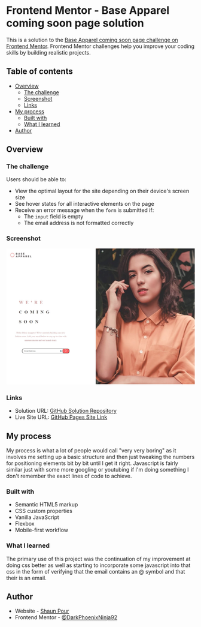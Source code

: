 # Frontend Mentor - Base Apparel coming soon page solution

This is a solution to the [Base Apparel coming soon page challenge on Frontend Mentor](https://www.frontendmentor.io/challenges/base-apparel-coming-soon-page-5d46b47f8db8a7063f9331a0). Frontend Mentor challenges help you improve your coding skills by building realistic projects. 

## Table of contents

- [Overview](#overview)
  - [The challenge](#the-challenge)
  - [Screenshot](#screenshot)
  - [Links](#links)
- [My process](#my-process)
  - [Built with](#built-with)
  - [What I learned](#what-i-learned)
- [Author](#author)

## Overview

### The challenge

Users should be able to:

- View the optimal layout for the site depending on their device's screen size
- See hover states for all interactive elements on the page
- Receive an error message when the `form` is submitted if:
  - The `input` field is empty
  - The email address is not formatted correctly

### Screenshot

![](./screenshot.jpg)

### Links

- Solution URL: [GitHub Solution Repository](https://github.com/DarkPhoenixNinja92/base-apparel-coming-soon)
- Live Site URL: [GitHub Pages Site Link](https://darkphoenixninja92.github.io/base-apparel-coming-soon)

## My process

My process is what a lot of people would call "very very boring" as it involves me setting up a basic structure and then just tweaking the numbers for positioning elements bit by bit until I get it right. Javascript is fairly similar just with some more googling or youtubing if I'm doing something I don't remember the exact lines of code to achieve.

### Built with

- Semantic HTML5 markup
- CSS custom properties
- Vanilla JavaScript 
- Flexbox
- Mobile-first workflow

### What I learned

The primary use of this project was the continuation of my improvement at doing css better as well as starting to incorporate some javascript into that css in the form of verifying that the email contains an @ symbol and that their is an email.

## Author

- Website - [Shaun Pour](https://www.shaunpourdev.com)
- Frontend Mentor - [@DarkPhoenixNinja92](https://www.frontendmentor.io/profile/DarkPhoenixNinja92)